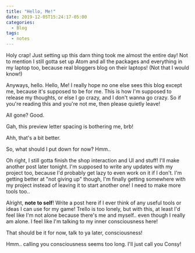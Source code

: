 ```yaml
---
title: "Hello, Me!"
date: 2019-12-05T15:24:17-05:00
categories:
  - Blog
tags:
  - notes
---
```


Holy crap! Just setting up this darn thing took me almost the entire day! Not to mention I still gotta set up Atom and all the packages and everything in my laptop too, because real bloggers blog on their laptops! (Not that I would know!)

Anyways, hello. Hello, Me! I really hope no one else sees this blog except me, because it's supposed to be for me. This is how I'm supposed to release my thoughts, or else I go crazy, and I don't wanna go crazy. So if you're reading this and you're not me, then please quietly leave!

All gone? Good.

Gah, this preview letter spacing is bothering me, brb!

Ahh, that's a bit better.

So, what should I put down for now? Hmm..

Oh right, I still gotta finish the shop interaction and UI and stuff! I'll make another post later tonight. I'm supposed to write any updates with my project too, because I'd probably get lazy to even work on it if I don't. I'm getting better at "not giving up" though, I'm finally getting somewhere with my project instead of leaving it to start another one! I need to make more tools too..

Alright, __note to self__! Write a post here if I ever think of any useful tools or ideas I can use for my game! Trello is too lonely, but with this, at least I'd feel like I'm not alone because there's me and myself.. even though I really am alone. I feel like I'm talking to my inner consciousness here!

That should be it for now, talk to ya later, consciousness!

Hmm.. calling you consciousness seems too long. I'll just call you Consy!
